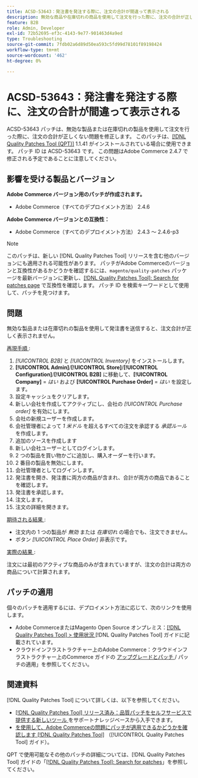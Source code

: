 ```yaml
---
title: ACSD-53643：発注書を発注する際に、注文の合計が間違って表示される
description: 無効な商品や在庫切れの商品を使用して注文を行った際に、注文の合計が正しくないAdobe Commerceの問題を修正するために、ACSD-53643 パッチを適用してください。
feature: B2B
role: Admin, Developer
exl-id: 72b52695-ef3c-4143-9e77-901463d4a9ed
type: Troubleshooting
source-git-commit: 7fdb02a6d89d50ea593c5fd99d78101f89198424
workflow-type: tm+mt
source-wordcount: '462'
ht-degree: 0%

---
```


# ACSD-53643：発注書を発注する際に、注文の合計が間違って表示される

ACSD-53643 パッチは、無効な製品または在庫切れの製品を使用して注文を行った際に、注文の合計が正しくない問題を修正します。 このパッチは、[[!DNL Quality Patches Tool (QPT)]](https://experienceleague.adobe.com/en/docs/commerce-operations/tools/quality-patches-tool/quality-patches-tool-to-self-serve-quality-patches) 1.1.41 がインストールされている場合に使用できます。 パッチ ID は ACSD-53643 です。 この問題はAdobe Commerce 2.4.7 で修正される予定であることに注意してください。

## 影響を受ける製品とバージョン

**Adobe Commerce バージョン用のパッチが作成されます。**

* Adobe Commerce（すべてのデプロイメント方法） 2.4.6

**Adobe Commerce バージョンとの互換性：**

* Adobe Commerce（すべてのデプロイメント方法） 2.4.3 ～ 2.4.6-p3

>[!NOTE]
>
>このパッチは、新しい [!DNL Quality Patches Tool] リリースを含む他のバージョンにも適用される可能性があります。 パッチがAdobe Commerceのバージョンと互換性があるかどうかを確認するには、`magento/quality-patches` パッケージを最新バージョンに更新し、[[!DNL Quality Patches Tool]: Search for patches page](https://experienceleague.adobe.com/tools/commerce-quality-patches/index.html) で互換性を確認します。 パッチ ID を検索キーワードとして使用して、パッチを見つけます。

## 問題

無効な製品または在庫切れの製品を使用して発注書を送信すると、注文合計が正しく表示されません。

<u> 再現手順 </u>:

1. *[!UICONTROL B2B]* と *[!UICONTROL Inventory]* をインストールします。
1. **[!UICONTROL Admin]**/**[!UICONTROL Store]**/**[!UICONTROL Configuration]**/**[!UICONTROL B2B]** に移動して、**[!UICONTROL Company]** = *はい* および **[!UICONTROL Purchase Order]** = *はい* を設定します。
1. 設定キャッシュをクリアします。
1. 新しい会社を作成してアクティブにし、会社の *[!UICONTROL Purchase order]* を有効にします。
1. 会社の新規ユーザーを作成します。
1. 会社管理者によって *1 米ドル* を超えるすべての注文を承認する *承認ルール* を作成します。
1. 追加のソースを作成します
1. 新しい会社ユーザーとしてログインします。
1. 2 つの製品を買い物かごに追加し、購入オーダーを行います。
1. 2 番目の製品を無効にします。
1. 会社管理者としてログインします。
1. 発注書を開き、発注書に両方の商品が含まれ、合計が両方の商品であることを確認します。
1. 発注書を承認します。
1. 注文します。
1. 注文の詳細を開きます。

<u> 期待される結果 </u>:

* 注文内の 1 つの製品が *無効* または *在庫切れ* の場合でも、注文できません。
* ボタン *[!UICONTROL Place Order]* 非表示です。

<u> 実際の結果 </u>:

注文には最初のアクティブな商品のみが含まれていますが、注文の合計は両方の商品について計算されます。

## パッチの適用

個々のパッチを適用するには、デプロイメント方法に応じて、次のリンクを使用します。

* Adobe CommerceまたはMagento Open Source オンプレミス：[[!DNL Quality Patches Tool] > 使用状況 ](/help/tools/quality-patches-tool/usage.md)[!DNL Quality Patches Tool] ガイドに記載されています。
* クラウドインフラストラクチャー上のAdobe Commerce：クラウドインフラストラクチャー上のCommerce ガイドの [ アップグレードとパッチ ](https://experienceleague.adobe.com/docs/commerce-cloud-service/user-guide/develop/upgrade/apply-patches.html)/ パッチの適用」を参照してください。

## 関連資料

[!DNL Quality Patches Tool] について詳しくは、以下を参照してください。

* [[!DNL Quality Patches Tool]  リリース済み：品質パッチをセルフサービスで提供する新しいツール ](https://experienceleague.adobe.com/en/docs/commerce-operations/tools/quality-patches-tool/quality-patches-tool-to-self-serve-quality-patches) をサポートナレッジベースから入手できます。
* [ を使用して、Adobe Commerceの問題にパッチが適用できるかどうかを確認します  [!DNL Quality Patches Tool]](/help/tools/quality-patches-tool/patches-available-in-qpt/check-patch-for-magento-issue-with-magento-quality-patches.md) （[!UICONTROL Quality Patches Tool] ガイド）。


QPT で使用可能なその他のパッチの詳細については、[!DNL Quality Patches Tool] ガイドの「[[!DNL Quality Patches Tool]: Search for patches](https://experienceleague.adobe.com/tools/commerce-quality-patches/index.html)」を参照してください。
